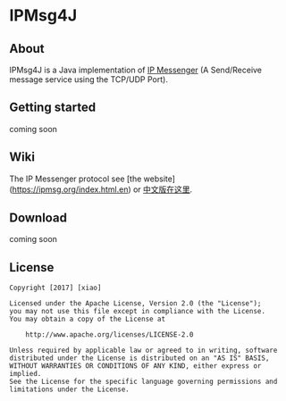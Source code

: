 
IPMsg4J
=======

About
-----
IPMsg4J is a Java implementation of [IP Messenger]  (A Send/Receive message service using the TCP/UDP Port).

Getting started
---------------
coming soon

Wiki
----
The IP Messenger protocol see [the website] (https://ipmsg.org/index.html.en) or [中文版在这里](https://github.com/mcxiao/wiki_zhCN/tree/master/ipmsg).

Download
--------
coming soon

License
-------

```
Copyright [2017] [xiao]

Licensed under the Apache License, Version 2.0 (the "License");
you may not use this file except in compliance with the License.
You may obtain a copy of the License at

    http://www.apache.org/licenses/LICENSE-2.0

Unless required by applicable law or agreed to in writing, software
distributed under the License is distributed on an "AS IS" BASIS,
WITHOUT WARRANTIES OR CONDITIONS OF ANY KIND, either express or implied.
See the License for the specific language governing permissions and
limitations under the License.
```

[IP Messenger]: https://ipmsg.org/index.html.en